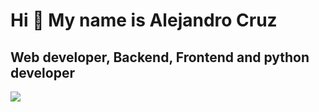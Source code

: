 Hi 👋 My name is Alejandro Cruz
===============================

Web developer, Backend, Frontend and python developer
-----------------------------------------------------
<a href="https://www.twitter.com/Alex_Cqr" target="_blank" rel="noreferrer"><img
                  src="https://img.shields.io/twitter/follow/Alex_Cqr?logo=twitter&style=for-the-badge&color=3382ed&labelColor=1c1917"
                /></a>
